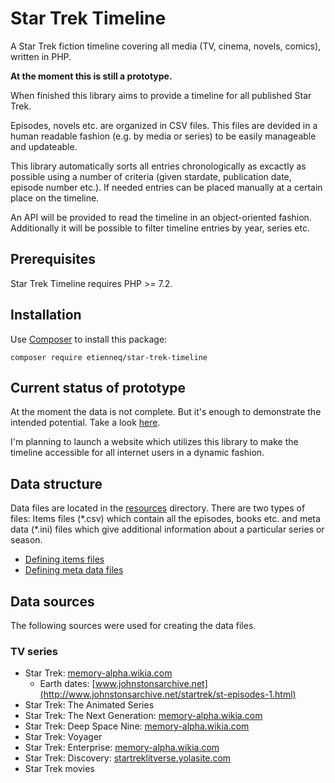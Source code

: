 # Star Trek Timeline

A Star Trek fiction timeline covering all media (TV, cinema, novels, comics), written in PHP.

**At the moment this is still a prototype.**

When finished this library aims to provide a timeline for all published Star Trek.

Episodes, novels etc. are organized in CSV files. This files are devided in a human readable fashion (e.g. by media or series) to be easily manageable and updateable.

This library automatically sorts all entries chronologically as excactly as possible using a number of criteria (given stardate, publication date, episode number etc.). If needed entries can be placed manually at a certain place on the timeline.

An API will be provided to read the timeline in an object-oriented fashion.
Additionally it will be possible to filter timeline entries by year, series etc.

## Prerequisites

Star Trek Timeline requires PHP >= 7.2.

## Installation

Use [Composer](https://getcomposer.org/) to install this package:

```
composer require etienneq/star-trek-timeline
```

## Current status of prototype

At the moment the data is not complete. But it's enough to demonstrate the intended potential. Take a look [here](timeline_example.md).

I'm planning to launch a website which utilizes this library to make the timeline accessible for all internet users in a dynamic fashion.

## Data structure

Data files are located in the [resources](resources) directory.
There are two types of files: Items files (\*.csv) which contain all the episodes, books etc. and meta data (\*.ini) files which give additional information about a particular series or season.

* [Defining items files](doc/items-files.md)
* [Defining meta data files](doc/meta-data-files.md)

## Data sources

The following sources were used for creating the data files.

### TV series

* Star Trek: [memory-alpha.wikia.com](http://memory-alpha.wikia.com/wiki/Star_Trek:_The_Original_Series)
    * Earth dates: [www.johnstonsarchive.net](http://www.johnstonsarchive.net/startrek/st-episodes-1.html)
* Star Trek: The Animated Series
* Star Trek: The Next Generation: [memory-alpha.wikia.com](http://en.memory-alpha.wikia.com/wiki/Star_Trek%3A_The_Next_Generation)
* Star Trek: Deep Space Nine: [memory-alpha.wikia.com](http://en.memory-alpha.wikia.com/wiki/Star_Trek%3A_Deep_Space_Nine)
* Star Trek: Voyager
* Star Trek: Enterprise: [memory-alpha.wikia.com](http://en.memory-alpha.wikia.com/wiki/Star_Trek%3A_Enterprise)
* Star Trek: Discovery: [startreklitverse.yolasite.com](https://startreklitverse.yolasite.com/discovery-chronology.php)
* Star Trek movies